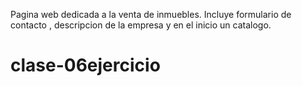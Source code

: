 Pagina web dedicada a la venta de inmuebles.
Incluye formulario de contacto , descripcion de la empresa y en el inicio un catalogo.
# clase-06ejercicio
